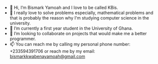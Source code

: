 - 👋 Hi, I’m Bismark Yamoah and I love to be called KBis. 
- 👀 I really love to solve problems especially, mathematical problems and that is probably the reason why I'm studying computer science in the university.
- 🌱 I’m currently a first year student in the University of Ghana.
- 💞️ I’m looking to collaborate on projects that would make me a better programmer.
- 📫 You can reach me by calling my personal phone number: +233594391706 or reach me by my email: bismarkkwabenayamoah@gmail.com

<!---
KBismark/KBismark is a ✨ special ✨ repository because its `README.md` (this file) appears on your GitHub profile.
You can click the Preview link to take a look at your changes.
--->
